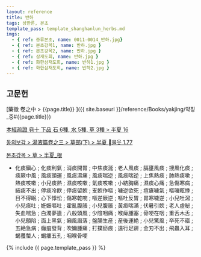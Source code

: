 ```yaml
---
layout: reference
title: 반하
tags: 상한론, 본초
template_pass: template_shanghanlun_herbs.md
imgs:
  - { ref: 증류본초, name: 0011-0014_반하.jpg}
  - { ref: 본초강목1, name: 반하.jpg }
  - { ref: 본초강목2, name: 반하.jpg }
  - { ref: 삼재도회, name: 반하.jpg }
  - { ref: 화한삼재도회, name: 반하1.jpg }
  - { ref: 화한삼재도회, name: 반하2.jpg }
---
```


## 고문헌

[藥徵 卷之中 > {{page.title}} ]({{ site.baseurl }}/reference/Books/yakjing/약징_중#{{page.title}})

[本經疏證 卷十 下品 石 6種, 水 5種, 草 3種 > 半夏 16](https://mediclassics.kr/books/154/volume/10/#content_71)

[동의보감 > 湯液篇卷之三 > 草部(下) >  半夏 물웃 1.77](https://mediclassics.kr/books/8/volume/22/#content_402)

[본초강목 > 草 > 半夏_根]()

* 化痰鎭心 ; 化痰利氣 ; 消痰開胃 ; 中焦痰涎 ; 老人風痰 ; 膈壅風痰  ; 搜風化痰 ; 痰厥中風 ; 風痰頭運 ; 風痰濕痛 ; 風痰喘逆 ; 風痰喘逆 ; 上焦熱痰 ; 肺熱痰嗽 ; 熱痰咳嗽 ; 小兒痰熱 ; 濕痰咳嗽 ; 氣痰咳嗽 ; 小結胸痛 ; 濕痰心痛 ; 急傷寒病 ; 結痰不出 ; 停痰冷飮 ; 停痰留飮 ; 支飮作嘔 ; 噦逆欲死 ; 痘瘡噦氣 ; 嘔噦眩悸 ; 目不得眠 ; 心下悸忪 ; 傷寒乾啘 ; 嘔逆厥逆 ; 嘔吐反胃 ; 胃寒噦逆 ; 小兒吐瀉 ; 小兒痰吐 ; 姙娠嘔吐 ; 霍亂腹脹 ; 小兒腹脹 ; 黃疸喘滿 ; 伏暑引飮 ; 老人虛秘 ; 失血喘急 ; 白濁夢遺 ; 八般頭風 ; 少陰咽痛 ; 喉痺腫塞 ; 骨哽在咽 ; 重舌木舌 ; 小兒顖陷 ; 面上黑氣 ; 癩風眉落 ; 盤腸生産 ; 産後運絶 ; 小兒驚風 ; 卒死不寤 ; 五絶急病 ; 癰疽發背 ; 吹嬭腫痛 ; 打撲瘀痕 ; 遠行足趼 ; 金刃不出 ; 飛蟲入耳 ; 蝎蠆螫人 ; 蝎瘻五孔 ; 咽喉骨哽


{% include {{ page.template_pass }} %}
